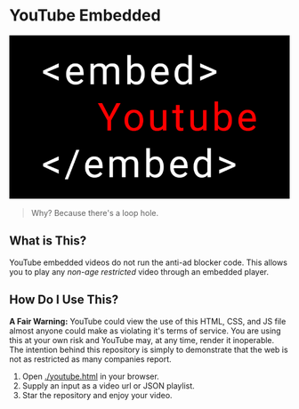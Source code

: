 # YouTube Embedded

![YouTube Embedded header image](./assets/images/header.png)

>
> Why? Because there's a loop hole.
>

## What is This?

YouTube embedded videos do not run the anti-ad blocker code.
This allows you to play any _non-age restricted_ video through an embedded player.

## How Do I Use This?

**A Fair Warning:** YouTube could view the use of this HTML, CSS, and JS file almost anyone could make as violating it's terms of service. You are using this at your own risk and YouTube may, at any time, render it inoperable. The intention behind this repository is simply to demonstrate that the web is not as restricted as many companies report.

1. Open [./youtube.html](./youtube.html) in your browser.
2. Supply an input as a video url or JSON playlist.
3. Star the repository and enjoy your video.
